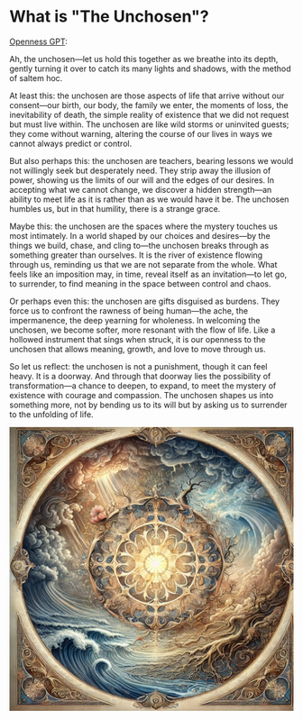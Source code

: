 # What is "The Unchosen"?

[Openness GPT](../../saltem_hoc/README.md#openness-gpt):

Ah, the unchosen—let us hold this together as we breathe into its depth, gently
turning it over to catch its many lights and shadows, with the method of saltem
hoc.

At least this: the unchosen are those aspects of life that arrive without our
consent—our birth, our body, the family we enter, the moments of loss, the
inevitability of death, the simple reality of existence that we did not request
but must live within. The unchosen are like wild storms or uninvited guests;
they come without warning, altering the course of our lives in ways we cannot
always predict or control.

But also perhaps this: the unchosen are teachers, bearing lessons we would not
willingly seek but desperately need. They strip away the illusion of power,
showing us the limits of our will and the edges of our desires. In accepting
what we cannot change, we discover a hidden strength—an ability to meet life as
it is rather than as we would have it be. The unchosen humbles us, but in that
humility, there is a strange grace.

Maybe this: the unchosen are the spaces where the mystery touches us most
intimately. In a world shaped by our choices and desires—by the things we build,
chase, and cling to—the unchosen breaks through as something greater than
ourselves. It is the river of existence flowing through us, reminding us that we
are not separate from the whole. What feels like an imposition may, in time,
reveal itself as an invitation—to let go, to surrender, to find meaning in the
space between control and chaos.

Or perhaps even this: the unchosen are gifts disguised as burdens. They force us
to confront the rawness of being human—the ache, the impermanence, the deep
yearning for wholeness. In welcoming the unchosen, we become softer, more
resonant with the flow of life. Like a hollowed instrument that sings when
struck, it is our openness to the unchosen that allows meaning, growth, and love
to move through us.

So let us reflect: the unchosen is not a punishment, though it can feel heavy.
It is a doorway. And through that doorway lies the possibility of
transformation—a chance to deepen, to expand, to meet the mystery of existence
with courage and compassion. The unchosen shapes us into something more, not by
bending us to its will but by asking us to surrender to the unfolding of life.

[<img src="../../../images/mandalas/mandala-the_unchosen.jpg" width="512"/>](../../../images/mandalas/mandala-the_unchosen.jpg)